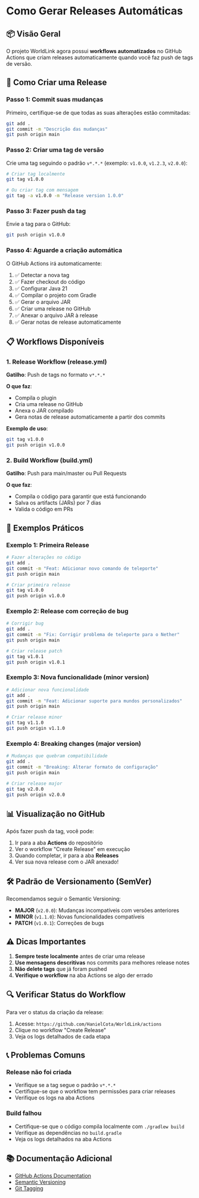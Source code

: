 # Como Gerar Releases Automáticas

## 📦 Visão Geral

O projeto WorldLink agora possui **workflows automatizados** no GitHub Actions que criam releases automaticamente quando você faz push de tags de versão.

## 🚀 Como Criar uma Release

### Passo 1: Commit suas mudanças

Primeiro, certifique-se de que todas as suas alterações estão commitadas:

```bash
git add .
git commit -m "Descrição das mudanças"
git push origin main
```

### Passo 2: Criar uma tag de versão

Crie uma tag seguindo o padrão `v*.*.*` (exemplo: `v1.0.0`, `v1.2.3`, `v2.0.0`):

```bash
# Criar tag localmente
git tag v1.0.0

# Ou criar tag com mensagem
git tag -a v1.0.0 -m "Release version 1.0.0"
```

### Passo 3: Fazer push da tag

Envie a tag para o GitHub:

```bash
git push origin v1.0.0
```

### Passo 4: Aguarde a criação automática

O GitHub Actions irá automaticamente:

1. ✅ Detectar a nova tag
2. ✅ Fazer checkout do código
3. ✅ Configurar Java 21
4. ✅ Compilar o projeto com Gradle
5. ✅ Gerar o arquivo JAR
6. ✅ Criar uma release no GitHub
7. ✅ Anexar o arquivo JAR à release
8. ✅ Gerar notas de release automaticamente

## 📋 Workflows Disponíveis

### 1. Release Workflow (release.yml)

**Gatilho**: Push de tags no formato `v*.*.*`

**O que faz**:
- Compila o plugin
- Cria uma release no GitHub
- Anexa o JAR compilado
- Gera notas de release automaticamente a partir dos commits

**Exemplo de uso**:
```bash
git tag v1.0.0
git push origin v1.0.0
```

### 2. Build Workflow (build.yml)

**Gatilho**: Push para main/master ou Pull Requests

**O que faz**:
- Compila o código para garantir que está funcionando
- Salva os artifacts (JARs) por 7 dias
- Valida o código em PRs

## 🎯 Exemplos Práticos

### Exemplo 1: Primeira Release

```bash
# Fazer alterações no código
git add .
git commit -m "Feat: Adicionar novo comando de teleporte"
git push origin main

# Criar primeira release
git tag v1.0.0
git push origin v1.0.0
```

### Exemplo 2: Release com correção de bug

```bash
# Corrigir bug
git add .
git commit -m "Fix: Corrigir problema de teleporte para o Nether"
git push origin main

# Criar release patch
git tag v1.0.1
git push origin v1.0.1
```

### Exemplo 3: Nova funcionalidade (minor version)

```bash
# Adicionar nova funcionalidade
git add .
git commit -m "Feat: Adicionar suporte para mundos personalizados"
git push origin main

# Criar release minor
git tag v1.1.0
git push origin v1.1.0
```

### Exemplo 4: Breaking changes (major version)

```bash
# Mudanças que quebram compatibilidade
git add .
git commit -m "Breaking: Alterar formato de configuração"
git push origin main

# Criar release major
git tag v2.0.0
git push origin v2.0.0
```

## 📊 Visualização no GitHub

Após fazer push da tag, você pode:

1. Ir para a aba **Actions** do repositório
2. Ver o workflow "Create Release" em execução
3. Quando completar, ir para a aba **Releases**
4. Ver sua nova release com o JAR anexado!

## 🛠️ Padrão de Versionamento (SemVer)

Recomendamos seguir o Semantic Versioning:

- **MAJOR** (`v2.0.0`): Mudanças incompatíveis com versões anteriores
- **MINOR** (`v1.1.0`): Novas funcionalidades compatíveis
- **PATCH** (`v1.0.1`): Correções de bugs

## ⚠️ Dicas Importantes

1. **Sempre teste localmente** antes de criar uma release
2. **Use mensagens descritivas** nos commits para melhores release notes
3. **Não delete tags** que já foram pushed
4. **Verifique o workflow** na aba Actions se algo der errado

## 🔍 Verificar Status do Workflow

Para ver o status da criação da release:

1. Acesse: `https://github.com/HanielCota/WorldLink/actions`
2. Clique no workflow "Create Release"
3. Veja os logs detalhados de cada etapa

## 📞 Problemas Comuns

### Release não foi criada

- Verifique se a tag segue o padrão `v*.*.*`
- Certifique-se que o workflow tem permissões para criar releases
- Verifique os logs na aba Actions

### Build falhou

- Certifique-se que o código compila localmente com `./gradlew build`
- Verifique as dependências no `build.gradle`
- Veja os logs detalhados na aba Actions

## 📚 Documentação Adicional

- [GitHub Actions Documentation](https://docs.github.com/actions)
- [Semantic Versioning](https://semver.org/)
- [Git Tagging](https://git-scm.com/book/en/v2/Git-Basics-Tagging)
